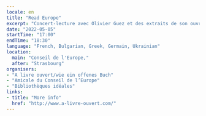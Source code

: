 ```yaml
---
locale: en
title: "Read Europe"
excerpt: "Concert-lecture avec Olivier Guez et des extraits de son ouvrage collectif « Le Grandtour », conçu comme un « autoportrait de l’Europe par ses écrivains » qui, avec des musiciens Ukrainiens, reprend le flambeau d'illustres prédécesseurs Albert Schweitzer et Pablo Casals."
date: "2022-05-05"
startTime: "17:00"
endTime: "18:30"
language: "French, Bulgarian, Greek, Germain, Ukrainian"
location:
  main: "Conseil de l'Europe,"
  after: "Strasbourg"
organisers:
- "A livre ouvert/wie ein offenes Buch"
- "Amicale du Conseil de l’Europe"
- "Bibliothèques idéales"
links:
- title: "More info"
  href: "http://www.a-livre-ouvert.com/"
---
```

